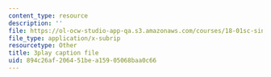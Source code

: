 ```yaml
---
content_type: resource
description: ''
file: https://ol-ocw-studio-app-qa.s3.amazonaws.com/courses/18-01sc-single-variable-calculus-fall-2010/894c26af206451bea15905068baa0c66_9v25gg2qJYE.vtt
file_type: application/x-subrip
resourcetype: Other
title: 3play caption file
uid: 894c26af-2064-51be-a159-05068baa0c66
---
```

